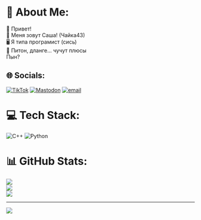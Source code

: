 # 💫 About Me:
🥰 Привет!<br>🤪 Меня зовут Саша! (Чайка43)<br>🖥 Я типа програмист (сись)<br>🐍 Питон, дланге... чучут плюсы<br>Пын?


## 🌐 Socials:
[![TikTok](https://img.shields.io/badge/TikTok-%23000000.svg?logo=TikTok&logoColor=white)](https://tiktok.com/@thechayka43) [![Mastodon](https://img.shields.io/badge/-MASTODON-%232B90D9?logo=mastodon&logoColor=white)](https://mastodon.social/@chayka43@mastodon.ml) [![email](https://img.shields.io/badge/Email-D14836?logo=gmail&logoColor=white)](mailto:chayka43@inbox.ru) 

# 💻 Tech Stack:
![C++](https://img.shields.io/badge/c++-%2300599C.svg?style=for-the-badge&logo=c%2B%2B&logoColor=white) ![Python](https://img.shields.io/badge/python-3670A0?style=for-the-badge&logo=python&logoColor=ffdd54)
# 📊 GitHub Stats:
![](https://github-readme-stats.vercel.app/api?username=CHAYKA43&theme=dark&hide_border=false&include_all_commits=false&count_private=false)<br/>
![](https://nirzak-streak-stats.vercel.app/?user=CHAYKA43&theme=dark&hide_border=false)<br/>
![](https://github-readme-stats.vercel.app/api/top-langs/?username=CHAYKA43&theme=dark&hide_border=false&include_all_commits=false&count_private=false&layout=compact)

---
[![](https://visitcount.itsvg.in/api?id=CHAYKA43&icon=0&color=0)](https://visitcount.itsvg.in)

<!-- Proudly created with GPRM ( https://gprm.itsvg.in ) -->

